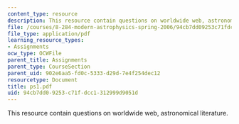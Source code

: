 ```yaml
---
content_type: resource
description: This resource contain questions on worldwide web, astronomical literature.
file: /courses/8-284-modern-astrophysics-spring-2006/94cb7dd09253c71fdcc1312999d9051d_ps1.pdf
file_type: application/pdf
learning_resource_types:
- Assignments
ocw_type: OCWFile
parent_title: Assignments
parent_type: CourseSection
parent_uid: 902e6aa5-fd0c-5333-d29d-7e4f254dec12
resourcetype: Document
title: ps1.pdf
uid: 94cb7dd0-9253-c71f-dcc1-312999d9051d
---
```

This resource contain questions on worldwide web, astronomical literature.

